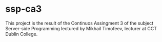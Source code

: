 # ssp-ca3
 This project is the result of the Continuos Assingment 3 of the subject Server-side Programming lectured by Mikhail Timofeev, lecturer at CCT Dublin College.